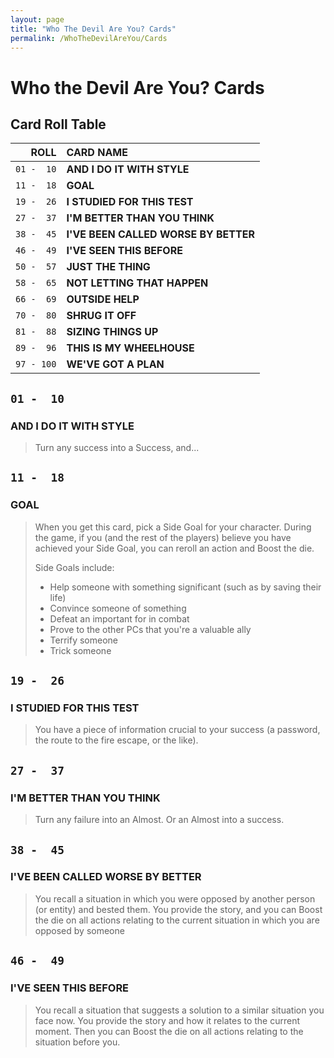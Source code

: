 ```yaml
---
layout: page
title: "Who The Devil Are You? Cards"
permalink: /WhoTheDevilAreYou/Cards
---
```


# Who the Devil Are You? Cards


## Card Roll Table

|  **ROLL**  |            **CARD NAME**               |
| ---------: | :------------------------------------- |  
| `01 -  10` | **AND I DO IT WITH STYLE**             |  
| `11 -  18` | **GOAL**                               |
| `19 -  26` | **I STUDIED FOR THIS TEST**            |
| `27 -  37` | **I'M BETTER THAN YOU THINK**          |
| `38 -  45` | **I'VE BEEN CALLED WORSE BY BETTER**   |
| `46 -  49` | **I'VE SEEN THIS BEFORE**              |
| `50 -  57` | **JUST THE THING**                     |
| `58 -  65` | **NOT LETTING THAT HAPPEN**            |
| `66 -  69` | **OUTSIDE HELP**                       |
| `70 -  80` | **SHRUG IT OFF**                       |
| `81 -  88` | **SIZING THINGS UP**                   |
| `89 -  96` | **THIS IS MY WHEELHOUSE**              |
| `97 - 100` | **WE'VE GOT A PLAN**                   |


## `01 -  10`  
### **AND I DO IT WITH STYLE**

> Turn any success into a Success, and...


## `11 -  18`  
### **GOAL**

> When you get this card, pick a Side Goal for your character. During the game, if you (and the rest of the players) believe you have achieved your Side Goal, you can reroll an action and Boost the die.
> 
> Side Goals include:
> 
> - Help someone with something significant (such as by saving their life)
> - Convince someone of something
> - Defeat an important for in combat
> - Prove to the other PCs that you're a valuable ally
> - Terrify someone
> - Trick someone


## `19 -  26`  
### **I STUDIED FOR THIS TEST**

> You have a piece of information crucial to your success (a password, the route to the fire escape, or the like).


## `27 -  37`  
### **I'M BETTER THAN YOU THINK**

> Turn any failure into an Almost. Or an Almost into a success.


## `38 -  45`  
### **I'VE BEEN CALLED WORSE BY BETTER**

> You recall a situation in which you were opposed by another person (or entity) and bested them. You provide the story, and you can Boost the die on all actions relating to the current situation in which you are opposed by someone


## `46 -  49`  
### **I'VE SEEN THIS BEFORE**

> You recall a situation that suggests a solution to a similar situation you face now. You provide the story and how it relates to the current moment. Then you can Boost the die on all actions relating to the situation before you.